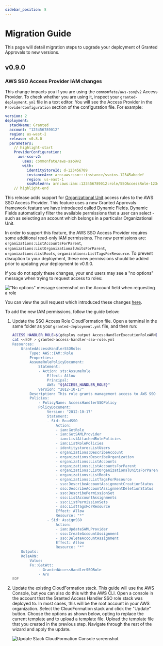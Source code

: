 ```yaml
---
sidebar_position: 8
---
```


# Migration Guide

This page will detail migration steps to upgrade your deployment of Granted Approvals to new versions.

## v0.9.0

### AWS SSO Access Provider IAM changes

This change impacts you if you are using the `commonfate/aws-sso@v2` Access Provider. To check whether you are using it, inspect your `granted-deployment.yml` file in a text editor. You will see the Access Provider in the `ProviderConfiguration` section of the configuration file. For example:

```yaml
version: 2
deployment:
  stackName: Granted
  account: "123456789012"
  region: us-west-2
  release: v0.8.0
  parameters:
    // highlight-start
    ProviderConfiguration:
      aws-sso-v2:
        uses: commonfate/aws-sso@v2
        with:
          identityStoreId: d-123456789
          instanceArn: arn:aws:sso:::instance/ssoins-12345abcdef
          region: us-east-1
          ssoRoleArn: arn:aws:iam::123456789012:role/SSOAccessRole-12345678abcdef
    // highlight-end
```

This release adds support for [Organizational Unit](https://docs.aws.amazon.com/organizations/latest/userguide/orgs_manage_ous.html) access rules to the AWS SSO Access Provider. This feature uses a new Granted Approvals framework feature we have introduced called Dynamic Fields. Dynamic Fields automatically filter the available permissions that a user can select - such as selecting an account which belongs in a particular Organizational Unit.

In order to support this feature, the AWS SSO Access Provider requires some additional read-only IAM permissions. The new permissions are: `organizations:ListAccountsForParent`, `organizations:ListOrganizationalUnitsForParent`, `organizations:ListRoots`, `organizations:ListTagsForResource`. To prevent disruption to your deployment, these new permissions should be added prior to updating your deployment to v0.9.0.

If you do not apply these changes, your end users may see a "no options" message when trying to request access to roles:

!["No options" message screenshot on the Account field when requesting a role](/img/migration/no-accounts.png)

You can view the pull request which introduced these changes [here](https://github.com/common-fate/granted-approvals/pull/332/files).

To add the new IAM permissions, follow the guide below:

1. Update the SSO Access Role CloudFormation file. Open a terminal in the same folder as your `granted-deployment.yml` file, and then run:

   ```bash
   ACCESS_HANDLER_ROLE=$(gdeploy output AccessHandlerExecutionRoleARN)
   cat <<EOF > granted-access-handler-sso-role.yml
   Resources:
       GrantedAccessHandlerSSORole:
           Type: AWS::IAM::Role
           Properties:
           AssumeRolePolicyDocument:
               Statement:
               - Action: sts:AssumeRole
                   Effect: Allow
                   Principal:
                   AWS: "${ACCESS_HANDLER_ROLE}"
               Version: "2012-10-17"
           Description: This role grants management access to AWS SSO for the Granted Access Handler.
           Policies:
               - PolicyName: AccessHandlerSSOPolicy
               PolicyDocument:
                   Version: "2012-10-17"
                   Statement:
                   - Sid: ReadSSO
                       Action:
                       - iam:GetRole
                       - iam:GetSAMLProvider
                       - iam:ListAttachedRolePolicies
                       - iam:ListRolePolicies
                       - identitystore:ListUsers
                       - organizations:DescribeAccount
                       - organizations:DescribeOrganization
                       - organizations:ListAccounts
                       - organizations:ListAccountsForParent
                       - organizations:ListOrganizationalUnitsForParent
                       - organizations:ListRoots
                       - organizations:ListTagsForResource
                       - sso:DescribeAccountAssignmentCreationStatus
                       - sso:DescribeAccountAssignmentDeletionStatus
                       - sso:DescribePermissionSet
                       - sso:ListAccountAssignments
                       - sso:ListPermissionSets
                       - sso:ListTagsForResource
                       Effect: Allow
                       Resource: "*"
                   - Sid: AssignSSO
                       Action:
                       - iam:UpdateSAMLProvider
                       - sso:CreateAccountAssignment
                       - sso:DeleteAccountAssignment
                       Effect: Allow
                       Resource: "*"
       Outputs:
       RoleARN:
           Value:
           Fn::GetAtt:
               - GrantedAccessHandlerSSORole
               - Arn
   EOF
   ```

2. Update the existing CloudFormation stack. This guide will use the AWS Console, but you can also do this with the AWS CLI. Open a console in the account that the Granted Access Handler SSO role stack was deployed to. In most cases, this will be the root account in your AWS organization. Select the CloudFormation stack and click the "Update" button. Choose the options as shown below, opting to replace the current template and to upload a template file. Upload the template file that you created in the previous step. Navigate through the rest of the wizard and apply the update.

   ![Update Stack CloudFormation Console screenshot](/img/migration/update-stack.png)
